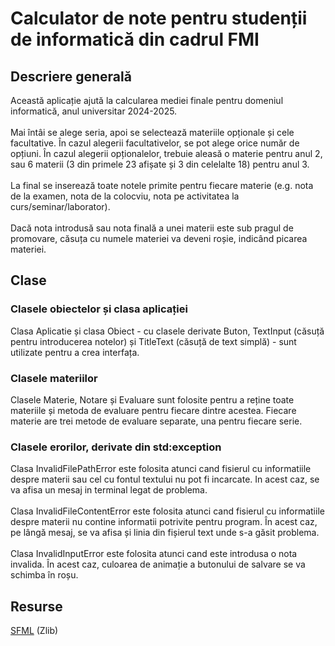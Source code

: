 # Calculator de note pentru studenții de informatică din cadrul FMI

## Descriere generală
Această aplicație ajută la calcularea mediei finale pentru domeniul informatică, anul universitar 2024-2025.<br><br>
Mai întâi se alege seria, apoi se selectează materiile opționale și cele facultative. În cazul alegerii facultativelor, se pot alege orice număr de opțiuni. În cazul alegerii opționalelor, trebuie aleasă o materie pentru anul 2, sau 6 materii (3 din primele 23 afișate și 3 din celelalte 18) pentru anul 3.<br><br>
La final se inserează toate notele primite pentru fiecare materie (e.g. nota de la examen, nota de la colocviu, nota pe activitatea la curs/seminar/laborator).<br><br>
Dacă nota introdusă sau nota finală a unei materii este sub pragul de promovare, căsuța cu numele materiei va deveni roșie, indicând picarea materiei.

## Clase
### Clasele obiectelor și clasa aplicației
Clasa Aplicatie și clasa Obiect - cu clasele derivate Buton, TextInput (căsuță pentru introducerea notelor) și TitleText (căsuță de text simplă) - sunt utilizate pentru a crea interfața.
### Clasele materiilor
Clasele Materie, Notare și Evaluare sunt folosite pentru a reține toate materiile și metoda de evaluare pentru fiecare dintre acestea. Fiecare materie are trei metode de evaluare separate, una pentru fiecare serie.
### Clasele erorilor, derivate din std:exception
Clasa InvalidFilePathError este folosita atunci cand fisierul cu informatiile despre materii sau cel cu fontul textului nu pot fi incarcate. In acest caz, se va afisa un mesaj in terminal legat de problema.<br><br>
Clasa InvalidFileContentError este folosita atunci cand fisierul cu informatiile despre materii nu contine informatii potrivite pentru program. În acest caz, pe lângă mesaj, se va afisa și linia din fișierul text unde s-a găsit problema.<br><br>
Clasa InvalidInputError este folosita atunci cand este introdusa o nota invalida. În acest caz, culoarea de animație a butonului de salvare se va schimba în roșu.

## Resurse
[SFML](https://github.com/SFML/SFML/tree/3.0.1) (Zlib)
